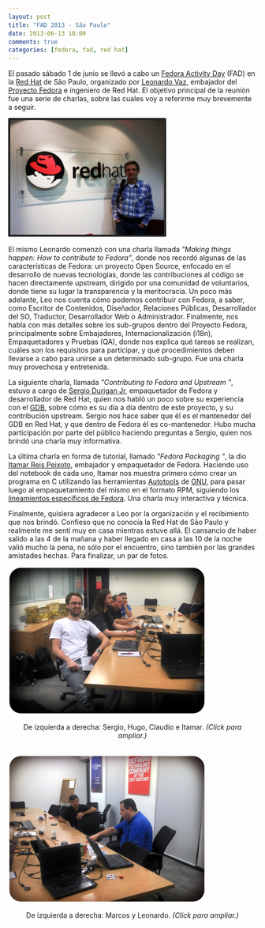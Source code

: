 ```yaml
---
layout: post
title: "FAD 2013 - São Paulo"
date: 2013-06-13 18:00
comments: true
categories: [fedora, fad, red hat]
---
```


El pasado sábado 1 de junio se llevó a cabo un [Fedora Activity Day](https://fedoraproject.org/wiki/FAD_SP_2013) (FAD) en la [Red Hat](http://br.redhat.com) de São Paulo, organizado por [Leonardo Vaz](https://fedoraproject.org/wiki/User:Lvaz), embajador del [Proyecto Fedora](http://fedoraproject.org/es) e ingeniero de Red Hat. El objetivo principal de la reunión fue una serie de charlas, sobre las cuales voy a referirme muy brevemente a seguir.

<a href="/images/eu-fad-redhat.jpg"><img class="center" src="/images/eu-fad-redhat.jpg" width="320" height="240" title="FAD 2013 - São Paulo"></a>

<!-- more -->

El mismo Leonardo comenzó con una charla llamada *"Making things happen: How to contribute to Fedora"*, donde nos recordó algunas de las características de Fedora: un proyecto Open Source, enfocado en el desarrollo de nuevas tecnologías, donde las contribuciones al código se hacen directamente upstream, dirigido por una comunidad de voluntarios, donde tiene su lugar la transparencia y la meritocracia. Un poco más adelante, Leo nos cuenta cómo podemos contribuir con Fedora, a saber, como Escritor de Contenidos, Diseñador, Relaciones Públicas, Desarrollador del SO, Traductor, Desarrollador Web o Administrador. Finalmente, nos habla con más detalles sobre los sub-grupos dentro del Proyecto Fedora, principalmente sobre Embajadores, Internacionalización (i18n), Empaquetadores y Pruebas (QA), donde nos explica qué tareas se realizan, cuáles son los requisitos para participar, y qué procedimientos deben llevarse a cabo para unirse a un determinado sub-grupo. Fue una charla muy provechosa y entretenida.

La siguiente charla, llamada *"Contributing to Fedora and Upstream "*, estuvo a cargo de [Sergio Durigan Jr](https://fedoraproject.org/wiki/User:Sergiodj), empaquetador de Fedora y desarrollador de Red Hat, quien nos habló un poco sobre su experiencia con el [GDB](http://es.wikipedia.org/wiki/GNU_Debugger), sobre cómo es su día a día dentro de este proyecto, y su contribución upstream. Sergio nos hace saber que él es el mantenedor del GDB en Red Hat, y que dentro de Fedora él es co-mantenedor. Hubo mucha participación por parte del público haciendo preguntas a Sergio, quien nos brindó una charla muy informativa.

La última charla en forma de tutorial, llamado *"Fedora Packaging "*, la dio [Itamar Reis Peixoto](https://fedoraproject.org/wiki/User:Itamarjp), embajador y empaquetador de Fedora. Haciendo uso del notebook de cada uno, Itamar nos muestra primero cómo crear un programa en C utilizando las herramientas [Autotools](http://es.wikipedia.org/wiki/GNU_build_system) de [GNU](http://es.wikipedia.org/wiki/Proyecto_GNU), para pasar luego al empaquetamiento del mismo en el formato RPM, siguiendo los [lineamientos específicos de Fedora](https://fedoraproject.org/wiki/How_to_create_an_RPM_package/es). Una charla muy interactiva y técnica.

Finalmente, quisiera agradecer a Leo por la organización y el recibimiento que nos brindó. Confieso que no conocía la Red Hat de São Paulo y realmente me sentí muy en casa mientras estuve allá. El cansancio de haber salido a las 4 de la mañana y haber llegado en casa a las 10 de la noche valió mucho la pena, no sólo por el encuentro, sino también por las grandes amistades hechas. Para finalizar, un par de fotos.

<a href="/images/fad01.jpg"><img class="center" src="/images/fad01.jpg" width="400" height="299" title="FAD 2013 - São Paulo"></a>
<center>De izquierda a derecha: Sergio, Hugo, Claudio e Itamar. <em>(Click para ampliar.)</em></center>

<br />

<a href="/images/fad02.jpg"><img class="center" src="/images/fad02.jpg" width="400" height="299" title="FAD 2013 - São Paulo"></a>
<center>De izquierda a derecha: Marcos y Leonardo. <em>(Click para ampliar.)</em></center>
